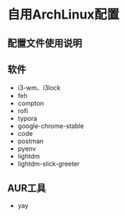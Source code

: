 # 自用ArchLinux配置

##  配置文件使用说明



## 软件

- i3-wm、i3lock
- feh
- compton
- rofi
- typora
- google-chrome-stable
- code
- postman
- pyenv
- lightdm
- lightdm-slick-greeter



## AUR工具

- yay







